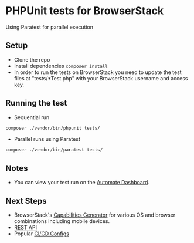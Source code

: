 # PHPUnit tests for BrowserStack
Using Paratest for parallel execution

## Setup
* Clone the repo
* Install dependencies `composer install`
* In order to run the tests on BrowserStack you need to update the test files at "tests/*Test.php" with your BrowserStack username and access key. 

## Running the test

* Sequential run
```bash
composer ./vendor/bin/phpunit tests/
```
* Parallel runs using Paratest
```bash
composer ./vendor/bin/paratest tests/
```

## Notes
* You can view your test run on the [Automate Dashboard](https://automate.browserstack.com/dashboard/v2/).

## Next Steps
- BrowserStack's [Capabilities Generator](https://www.browserstack.com/automate/capabilities) for various OS and browser combinations including mobile devices.
- [REST API](https://www.browserstack.com/automate/rest-api)
- Popular [CI/CD Configs](https://www.browserstack.com/docs/automate/selenium#run-tests-from-your-cicd-pipelines)
